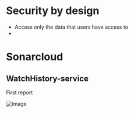 # Security by design

- Access only the data that users have access to
- 




# Sonarcloud



## WatchHistory-service
First report

![image](https://github.com/Portfolio-Advanced-software/.github/assets/73555911/e3ca7930-e4fe-4d68-a19e-7e7b1f37a9a1)
